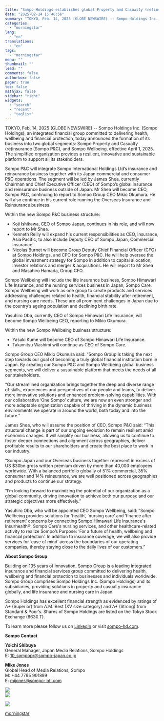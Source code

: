 ```yaml
---
title: "Sompo Holdings establishes global Property and Casualty (re)insurance, and Wellbeing business segments"
date: "2025-02-14 15:40:56"
summary: "TOKYO, Feb. 14, 2025 (GLOBE NEWSWIRE) -- Sompo Holdings Inc. (Sompo Holdings), an integrated financial group committed to delivering health, wellbeing and financial protection, today announced the formation of its business into two global segments: Sompo Property and Casualty (re)insurance (Sompo P&amp;C), and Sompo Wellbeing, effective April 1, 2025. The..."
categories:
  - "morningstar"
lang:
  - "en"
translations:
  - "en"
tags:
  - "morningstar"
menu: ""
thumbnail: ""
lead: ""
comments: false
authorbox: false
pager: true
toc: false
mathjax: false
sidebar: "right"
widgets:
  - "search"
  - "recent"
  - "taglist"
---
```


TOKYO, Feb. 14, 2025 (GLOBE NEWSWIRE) -- Sompo Holdings Inc. (Sompo Holdings), an integrated financial group committed to delivering health, wellbeing and financial protection, today announced the formation of its business into two global segments: Sompo Property and Casualty (re)insurance (Sompo P&C), and Sompo Wellbeing, effective April 1, 2025. The simplified organization provides a resilient, innovative and sustainable platform to support all its stakeholders.

Sompo P&C will integrate Sompo International Holdings Ltd’s insurance and reinsurance business together with its Japan commercial and consumer P&C operations. The segment will be led by James Shea, currently Chairman and Chief Executive Officer (CEO) of Sompo’s global insurance and reinsurance business outside of Japan. Mr Shea will become CEO, Sompo P&C, continuing to report to Sompo Group CEO Mikio Okumura. He will also continue in his current role running the Overseas Insurance and Reinsurance business.

Within the new Sompo P&C business structure:

* Koji Ishikawa, CEO of Sompo Japan, continues in his role, and will now report to Mr Shea.
* Kenneth Reilly will expand his current responsibilities as CEO, Insurance, Asia Pacific, to also include Deputy CEO of Sompo Japan, Commercial Insurance.
* Nicolas Burnet will become Group Deputy Chief Financial Officer (CFO) at Sompo Holdings, and CFO for Sompo P&C. He will help oversee the global investment strategy for Sompo in addition to capital allocation, investor relations and merger & acquisitions. He will report to Mr Shea and Masahiro Hamada, Group CFO.

Sompo Wellbeing will include the life insurance business, Sompo Himawari Life Insurance, and the nursing services business in Japan, Sompo Care. Sompo Wellbeing will work as one group to create products and services addressing challenges related to health, financial stability after retirement, and nursing care needs. These are all prominent challenges in Japan due to the country’s ageing population and declining birth rate.

Yasuhiro Oba, currently CEO of Sompo Himawari Life Insurance, will become Sompo Wellbeing CEO, reporting to Mikio Okumura.

Within the new Sompo Wellbeing business structure:

* Yasuki Kume will become CEO of Sompo Himawari Life Insurance.
* Takamitsu Washimi will continue as CEO of Sompo Care.

Sompo Group CEO Mikio Okumura said: “Sompo Group is taking the next step towards our goal of becoming a truly global financial institution born in Japan. By creating our Sompo P&C and Sompo Wellbeing global business segments, we will deliver a sustainable platform that meets the needs of all our stakeholders.

“Our streamlined organization brings together the deep and diverse range of skills, experiences and perspectives of our people and teams, to deliver more innovative solutions and enhanced problem-solving capabilities. With our collaborative ‘One Sompo’ culture, we are now an even stronger and more adaptable organization capable of thriving in the dynamic business environments we operate in around the world, both today and into the future.”

James Shea, who will assume the position of CEO, Sompo P&C said: “This structural change is part of our ongoing evolution to remain resilient amid economic changes. It will simplify our business, allowing us to continue to foster deeper connections and alignment across geographies, deliver profitable results to our shareholders and create the best place to work in our industry.

“Sompo Japan and our Overseas business together represent in excess of US $30bn gross written premium driven by more than 40,000 employees worldwide. With a balanced portfolio globally of 51% commercial, 35% consumer and 14% reinsurance, we are well positioned across geographies and products to continue our strategy.

“I’m looking forward to maximizing the potential of our organization as a global community, driving innovation to achieve both our purpose and our strategic objectives more effectively.”

Yasuhiro Oba, who will be appointed CEO Sompo Wellbeing, said: “Sompo Wellbeing provides solutions for ‘health’, ‘nursing care’ and ‘finance after retirement’ concerns by connecting Sompo Himawari Life Insurance's Insurhealth®, Sompo Care's nursing services, and other healthcare-related activity to realize Sompo’s Purpose: ‘For a future of health, wellbeing and financial protection’. In addition to insurance coverage, we will also provide services for ‘ease of mind’ across the boundaries of our operating companies, thereby staying close to the daily lives of our customers.”

**About Sompo Group**

Building on 135 years of innovation, Sompo Group is a leading integrated insurance and financial services group committed to delivering health, wellbeing and financial protection to businesses and individuals worldwide. Sompo Group comprises Sompo Holdings Inc. (Sompo Holdings) and its subsidiaries, providing solutions in property and casualty insurance globally, and life insurance and nursing care in Japan.

Sompo Holdings has excellent financial strength as evidenced by ratings of A+ (Superior) from A.M. Best (XV size category) and A+ (Strong) from Standard & Poor’s. Shares of Sompo Holdings are listed on the Tokyo Stock Exchange (8630.T).

To learn more please follow us on [LinkedIn](https://www.globenewswire.com/Tracker?data=sJJ0v6xA-ZPuuCBa9fFUIQDcbZqAz0rcfqoQqOxQFnmZ1NXYuqXwvoc6OCXpSxbvm5N_NsRTjFHgnP15gcz89qVy_ht130lgj51M-bQDe9snmymebOgqs3nE1dF5WhYe) or visit [sompo-hd.com](https://www.globenewswire.com/Tracker?data=sLPfj1uv3266iAJdnOyQItrMzQahxNDTrK9PM3yT19hjxyTGSHgyk_HMYwNMfaCT7wFgI7zF9pLHoD0RrCVWS_iov2BxSno-16MJnB48bs8=).

**Sompo Contact** 

**Yoichi Shibuya**  
General Manager, Japan Media Relations, Sompo Holdings  
E: [10\_sompopr@sompo-japan.co.jp](https://www.globenewswire.com/Tracker?data=r-XjmP_vmYU7j1rGVF1iAQL0SY7FZ_anMCOTsIRqR4Ntp3HMjWF8e57Su68F4GwnPEP5t2CStpvP9_rAK660F0e4Ddu8VvlShuZnUkTSGpUY88zu8DlEfnyfUdMiPGA9)

**Mike Jones**   
Global Head of Media Relations, Sompo   
M: +44 7765 901899   
E: [mijones@sompo-intl.com](https://www.globenewswire.com/Tracker?data=R0G85lm9GSJ39Fs8_wRwizgxdsR4LA90_n3cGDx7eVBDnERQ9dsxPwWAxIVa5XFDI7cw6Ywux2FWVt5T2L1cTbQ7S91sCSqbNAaxl0yrYes=)

 ![](https://www.globenewswire.com/newsroom/ti?nf=OTM1ODI1OSM2NzUwNTExIzIwMDU4MjI=)   
 ![](https://ml.globenewswire.com/media/NzZhNTM5NzUtYzQ2MS00ZDY5LThiNTQtY2VkMmFhZmU0OTgyLTEwMTczOTU=/tiny/Sompo-International-Holdings-L.png)

 [![](https://ml.globenewswire.com/media/08dbbf56-2dd9-453d-b1e7-a7addcee2083/small/sompo-h-rgb-1280p-jpg.jpg)](https://www.globenewswire.com/NewsRoom/AttachmentNg/08dbbf56-2dd9-453d-b1e7-a7addcee2083)

[morningstar](https://www.morningstar.com/news/globe-newswire/9358259/sompo-holdings-establishes-global-property-and-casualty-reinsurance-and-wellbeing-business-segments)
